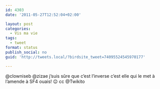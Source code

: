 ```yaml
---
id: 4303
date: '2011-05-27T12:52:04+02:00'

layout: post
categories:
  - Vis ma vie
tags:
  - tweet
format: status
publish_social: no
guid: 'http://tweets.local/?birdsite_tweet=74095524545970177'

---
```


@clowniseb @zizae j’suis sûre que c’est l’inverse c’est elle qui le met à l’amende à SF4 ouais! 😉 cc @Twikito